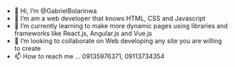 - 👋 Hi, I’m @GabrielBolarinwa
- 👀 I’m am a web developer that knows HTML, CSS and Javascript
- 🌱 I’m currently learning to make more dynamic pages using libraries and frameworks like React.js, Angular.js and Vue.js
- 💞️ I’m looking to collaborate on Web developing any site you are willing to create
- 📫 How to reach me ...
09135976371, 09113734354
<!---
GabrielBolarinwa/GabrielBolarinwa is a ✨ special ✨ repository because its `README.md` (this file) appears on your GitHub profile.
You can click the Preview link to take a look at your changes.
--->
